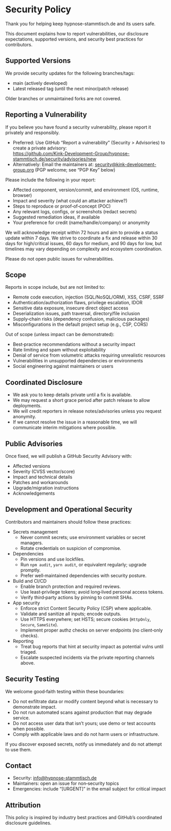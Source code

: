 # Security Policy

Thank you for helping keep hypnose-stammtisch.de and its users safe.

This document explains how to report vulnerabilities, our disclosure
expectations, supported versions, and security best practices for contributors.

## Supported Versions

We provide security updates for the following branches/tags:

- main (actively developed)
- Latest released tag (until the next minor/patch release)

Older branches or unmaintained forks are not covered.

## Reporting a Vulnerability

If you believe you have found a security vulnerability, please report it
privately and responsibly.

- Preferred: Use GitHub “Report a vulnerability” (Security > Advisories) to
  create a private advisory:  
  https://github.com/Kink-Development-Group/hypnose-stammtisch.de/security/advisories/new
- Alternatively: Email the maintainers at: security@kink-development-group.org
  (PGP welcome; see “PGP Key” below)

Please include the following in your report:

- Affected component, version/commit, and environment (OS, runtime, browser)
- Impact and severity (what could an attacker achieve?)
- Steps to reproduce or proof‑of‑concept (POC)
- Any relevant logs, configs, or screenshots (redact secrets)
- Suggested remediation ideas, if available
- Your preference for credit (name/handle/company) or anonymity

We will acknowledge receipt within 72 hours and aim to provide a status update
within 7 days. We strive to coordinate a fix and release within 30 days for
high/critical issues, 60 days for medium, and 90 days for low, but timelines may
vary depending on complexity and ecosystem coordination.

Please do not open public issues for vulnerabilities.

## Scope

Reports in scope include, but are not limited to:

- Remote code execution, injection (SQL/NoSQL/ORM), XSS, CSRF, SSRF
- Authentication/authorization flaws, privilege escalation, IDOR
- Sensitive data exposure, insecure direct object access
- Deserialization issues, path traversal, directory/file inclusion
- Supply‑chain risks (dependency confusion, malicious packages)
- Misconfigurations in the default project setup (e.g., CSP, CORS)

Out of scope (unless impact can be demonstrated):

- Best‑practice recommendations without a security impact
- Rate limiting and spam without exploitability
- Denial of service from volumetric attacks requiring unrealistic resources
- Vulnerabilities in unsupported dependencies or environments
- Social engineering against maintainers or users

## Coordinated Disclosure

- We ask you to keep details private until a fix is available.
- We may request a short grace period after patch release to allow deployments.
- We will credit reporters in release notes/advisories unless you request
  anonymity.
- If we cannot resolve the issue in a reasonable time, we will communicate
  interim mitigations where possible.

## Public Advisories

Once fixed, we will publish a GitHub Security Advisory with:

- Affected versions
- Severity (CVSS vector/score)
- Impact and technical details
- Patches and workarounds
- Upgrade/migration instructions
- Acknowledgements

## Development and Operational Security

Contributors and maintainers should follow these practices:

- Secrets management
  - Never commit secrets; use environment variables or secret managers.
  - Rotate credentials on suspicion of compromise.
- Dependencies
  - Pin versions and use lockfiles.
  - Run `npm audit`, `yarn audit`, or equivalent regularly; upgrade promptly.
  - Prefer well‑maintained dependencies with security posture.
- Build and CI/CD
  - Enable branch protection and required reviews.
  - Use least‑privilege tokens; avoid long‑lived personal access tokens.
  - Verify third‑party actions by pinning to commit SHAs.
- App security
  - Enforce strict Content Security Policy (CSP) where applicable.
  - Validate and sanitize all inputs; encode outputs.
  - Use HTTPS everywhere; set HSTS; secure cookies (`HttpOnly`, `Secure`,
    `SameSite`).
  - Implement proper authz checks on server endpoints (no client‑only checks).
- Reporting
  - Treat bug reports that hint at security impact as potential vulns until
    triaged.
  - Escalate suspected incidents via the private reporting channels above.

## Security Testing

We welcome good‑faith testing within these boundaries:

- Do not exfiltrate data or modify content beyond what is necessary to
  demonstrate impact.
- Do not run automated scans against production that may degrade service.
- Do not access user data that isn’t yours; use demo or test accounts when
  possible.
- Comply with applicable laws and do not harm users or infrastructure.

If you discover exposed secrets, notify us immediately and do not attempt to use
them.

## Contact

- Security: info@hypnose-stammtisch.de
- Maintainers: open an issue for non‑security topics
- Emergencies: include “[URGENT]” in the email subject for critical impact

## Attribution

This policy is inspired by industry best practices and GitHub’s coordinated
disclosure guidelines.
